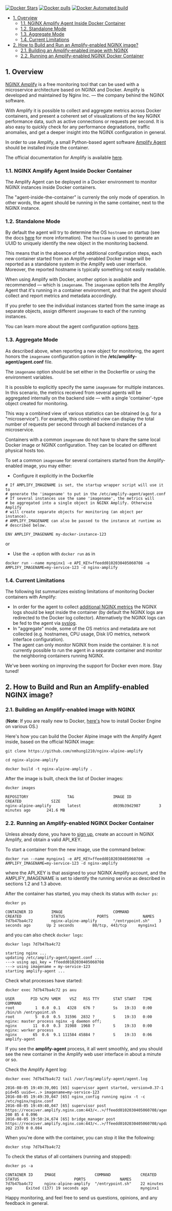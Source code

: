 <!-- START doctoc generated TOC please keep comment here to allow auto update -->
<!-- DON'T EDIT THIS SECTION, INSTEAD RE-RUN doctoc TO UPDATE -->

 [![Docker Stars](https://img.shields.io/docker/stars/nmhung1210/nginx-alpine-amplify.svg?style=plastic)](https://registry.hub.docker.com/v2/repositories/nmhung1210/nginx-alpine-amplify/stars/count/) [![Docker pulls](https://img.shields.io/docker/pulls/nmhung1210/nginx-alpine-amplify.svg?style=plastic)](https://registry.hub.docker.com/v2/repositories/nmhung1210/nginx-alpine-amplify/)
[![Docker Automated build](https://img.shields.io/docker/automated/nmhung1210/nginx-alpine-amplify.svg?maxAge=2592000?style=plastic)](https://github.com/nmhung1210/nginx-alpine-amplify/)

- [1. Overview](#1-overview)
  - [1.1. NGINX Amplify Agent Inside Docker Container](#11-nginx-amplify-agent-inside-docker-container)
  - [1.2. Standalone Mode](#12-standalone-mode)
  - [1.3. Aggregate Mode](#13-aggregate-mode)
  - [1.4. Current Limitations](#14-current-limitations)
- [2. How to Build and Run an Amplify-enabled NGINX image?](#2-how-to-build-and-run-an-amplify-enabled-nginx-image)
  - [2.1. Building an Amplify-enabled image with NGINX](#21-building-an-amplify-enabled-image-with-nginx)
  - [2.2. Running an Amplify-enabled NGINX Docker Container](#22-running-an-amplify-enabled-nginx-docker-container)

<!-- END doctoc generated TOC please keep comment here to allow auto update -->


## 1. Overview

[NGINX Amplify](https://amplify.nginx.com/signup/) is a free monitoring tool that can be used with a microservice architecture based on NGINX and Docker. Amplify is developed and maintained by Nginx Inc. — the company behind the NGINX software.

With Amplify it is possible to collect and aggregate metrics across Docker containers, and present a coherent set of visualizations of the key NGINX performance data, such as active connections or requests per second. It is also easy to quickly check for any performance degradations, traffic anomalies, and get a deeper insight into the NGINX configuration in general.

In order to use Amplify, a small Python-based agent software [Amplify Agent](https://github.com/nginxinc/nginx-amplify-agent) should be installed inside the container.

The official documentation for Amplify is available [here](https://github.com/nginxinc/nginx-amplify-doc/blob/master/amplify-guide.md).

### 1.1. NGINX Amplify Agent Inside Docker Container 

The Amplify Agent can be deployed in a Docker environment to monitor NGINX instances inside Docker containers.

The "agent-inside-the-container" is currenly the only mode of operation. In other words, the agent should be running in the same container, next to the NGINX instance.

### 1.2. Standalone Mode

By default the agent will try to determine the OS `hostname` on startup (see the docs [here](https://github.com/nginxinc/nginx-amplify-doc/blob/master/amplify-guide.md#changing-the-hostname-and-uuid) for more information). The `hostname` is used to generate an UUID to uniquely identify the new object in the monitoring backend.

This means that in the absence of the additional configuration steps, each new container started from an Amplify-enabled Docker image will be reported as a standalone system in the Amplify web user interface. Moreover, the reported hostname is typically something not easily readable.

When using Amplify with Docker, another option is available and recommended — which is `imagename`. The `imagename` option tells the Amplify Agent that it's running in a container environment, and that the agent should collect and report metrics and metadata accordingly.

If you prefer to see the individual instances started from the same image as separate objects, assign different `imagename` to each of the running instances.

You can learn more about the agent configuration options [here](https://github.com/nginxinc/nginx-amplify-doc/blob/master/amplify-guide.md#configuring-the-agent).

### 1.3. Aggregate Mode

As described above, when reporting a new object for monitoring, the agent honors the `imagename` configuration option in the **/etc/amplify-agent/agent.conf** file.

The `imagename` option should be set either in the Dockerfile or using the environment variables.

It is possible to explicitly specify the same `imagename` for multiple instances. In this scenario, the metrics received from several agents will be aggregated internally on the backend side — with a single 'container'-type object created for monitoring.

This way a combined view of various statistics can be obtained (e.g. for a "microservice"). For example, this combined view can display the total number of requests per second through all backend instances of a microservice.

Containers with a common `imagename` do not have to share the same local Docker image or NGINX configuration. They can be located on different physical hosts too.

To set a common `imagename` for several containers started from the Amplify-enabled image, you may either:

  * Configure it explicitly in the Dockerfile
  
  ```
  # If AMPLIFY_IMAGENAME is set, the startup wrapper script will use it to
  # generate the 'imagename' to put in the /etc/amplify-agent/agent.conf
  # If several instances use the same 'imagename', the metrics will
  # be aggregated into a single object in NGINX Amplify. Otherwise Amplify
  # will create separate objects for monitoring (an object per instance).
  # AMPLIFY_IMAGENAME can also be passed to the instance at runtime as
  # described below.
  
  ENV AMPLIFY_IMAGENAME my-docker-instance-123
  ```

  or

  * Use the `-e` option with `docker run` as in

  ```
  docker run --name mynginx1 -e API_KEY=ffeedd0102030405060708 -e AMPLIFY_IMAGENAME=my-service-123 -d nginx-amplify
  ```

### 1.4. Current Limitations 

The following list summarizes existing limitations of monitoring Docker containers with Amplify:

 * In order for the agent to collect [additional NGINX metrics](https://github.com/nginxinc/nginx-amplify-doc/blob/master/amplify-guide.md#additional-nginx-metrics) the NGINX logs should be kept inside the container (by default the NGINX logs are redirected to the Docker log collector). Alternatively the NGINX logs can be fed to the agent via [syslog](https://github.com/nginxinc/nginx-amplify-doc/blob/master/amplify-guide.md#configuring-syslog).
 * In "aggregate" mode, some of the OS metrics and metadata are not collected (e.g. hostnames, CPU usage, Disk I/O metrics, network interface configuration).
 * The agent can only monitor NGINX from inside the container. It is not currently possible to run the agent in a separate container and monitor the neighboring containers running NGINX.
 
We've been working on improving the support for Docker even more. Stay tuned!

## 2. How to Build and Run an Amplify-enabled NGINX image?

### 2.1. Building an Amplify-enabled image with NGINX

(**Note**: If you are really new to Docker, [here's](https://docs.docker.com/engine/installation/) how to install Docker Engine on various OS.)

Here's how you can build the Docker Alpine image with the Amplify Agent inside, based on the official NGINX image:

```
git clone https://github.com/nmhung1210/nginx-alpine-amplify
```

```
cd nginx-alpine-amplify
```

```
docker build -t nginx-alpine-amplify .
```

After the image is built, check the list of Docker images:

```
docker images
```

```
REPOSITORY                 TAG                 IMAGE ID            CREATED             SIZE
nginx-alpine-amplify       latest              d039b39d2987        3 minutes ago       241.6 MB
```

### 2.2. Running an Amplify-enabled NGINX Docker Container

Unless already done, you have to [sign up](https://amplify.nginx.com/signup/), create an account in NGINX Amplify, and obtain a valid API_KEY.

To start a container from the new image, use the command below:

```
docker run --name mynginx1 -e API_KEY=ffeedd0102030405060708 -e AMPLIFY_IMAGENAME=my-service-123 -d nginx-amplify
```

where the API_KEY is that assigned to your NGINX Amplify account, and the AMPLIFY_IMAGENAME is set to identify the running service as described in sections 1.2 and 1.3 above.

After the container has started, you may check its status with `docker ps`:

```
docker ps
```

```
CONTAINER ID        IMAGE                      COMMAND             CREATED             STATUS              PORTS               NAMES
7d7b47ba4c72        nginx-alpine-amplify       "/entrypoint.sh"    3 seconds ago       Up 2 seconds        80/tcp, 443/tcp     mynginx1
```

and you can also check `docker logs`:

```
docker logs 7d7b47ba4c72
```

```
starting nginx ...
updating /etc/amplify-agent/agent.conf ...
---> using api_key = ffeedd0102030405060708
---> using imagename = my-service-123
starting amplify-agent ...
```

Check what processes have started:

```
docker exec 7d7b47ba4c72 ps axu
```

```
USER       PID %CPU %MEM    VSZ   RSS TTY      STAT START   TIME COMMAND
root         1  0.0  0.1   4328   676 ?        Ss   19:33   0:00 /bin/sh /entrypoint.sh
root         5  0.0  0.5  31596  2832 ?        S    19:33   0:00 nginx: master process nginx -g daemon off;
nginx       11  0.0  0.3  31988  1968 ?        S    19:33   0:00 nginx: worker process
nginx       65  0.6  9.1 111584 45884 ?        S    19:33   0:06 amplify-agent
```

If you see the **amplify-agent** process, it all went smoothly, and you should see the new container in the Amplify web user interface in about a minute or so.

Check the Amplify Agent log:

```
docker exec 7d7b47ba4c72 tail /var/log/amplify-agent/agent.log
```

```
2016-08-05 19:49:39,001 [65] supervisor agent started, version=0.37-1 pid=65 uuid=<..> imagename=my-service-123
2016-08-05 19:49:39,047 [65] nginx_config running nginx -t -c /etc/nginx/nginx.conf
2016-08-05 19:49:40,047 [65] supervisor post https://receiver.amplify.nginx.com:443/<..>/ffeedd0102030405060708/agent/ 200 85 4 0.096
2016-08-05 19:50:24,674 [65] bridge_manager post https://receiver.amplify.nginx.com:443/<..>/ffeedd0102030405060708/update/ 202 2370 0 0.084
```

When you're done with the container, you can stop it like the following:

```
docker stop 7d7b47ba4c72
```

To check the status of all containers (running and stopped):

```
docker ps -a
```

```
CONTAINER ID     IMAGE                 COMMAND             CREATED             STATUS                        PORTS               NAMES
7d7b47ba4c72     nginx-alpine-amplify  "/entrypoint.sh"    22 minutes ago      Exited (137) 19 seconds ago                       mynginx1
```

Happy monitoring, and feel free to send us questions, opinions, and any feedback in general.
